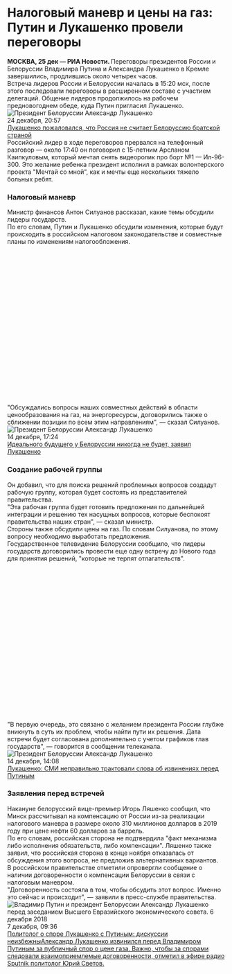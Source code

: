 Налоговый маневр и цены на газ: Путин и Лукашенко провели переговоры
====================================================================



<div class="article__body js-mediator-article mia-analytics" itemprop="articleBody"><div class="article__block" data-type="text"><div class="article__text"><strong> МОСКВА, 25 дек — РИА Новости. </strong>Переговоры президентов России и Белоруссии Владимира Путина и Александра Лукашенко в Кремле завершились, продлившись около четырех часов.</div></div><div class="article__block" data-type="text"><div class="article__text">Встреча лидеров России и Белоруссии началась в 15:20 мск, после этого последовали переговоры в расширенном составе с участием делегаций. Общение лидеров продолжилось на рабочем предновогоднем обеде, куда Путин пригласил Лукашенко.</div></div><div class="article__block" data-article="main-photo" data-type="article"><div class="article__article m-image"><div class="article__article-image"><source media="(min-width: 640px)" media-type="ar16x9" srcset="https://cdn21.img.ria.ru/images/154801/33/1548013349_0:448:2845:2048_600x0_80_0_0_5f879c6daaf59b9a1e113f05ccb29bf2.jpg"/><source media="(min-width: 480px)" media-type="ar4x3" srcset="https://cdn23.img.ria.ru/images/154801/33/1548013349_68:0:2799:2048_600x0_80_0_0_c23d1fe08bea9ca84f8632552abadc03.jpg"/><source media="(min-width: 0px)" media-type="ar1x1" srcset="https://cdn23.img.ria.ru/images/154801/33/1548013349_409:0:2457:2048_600x0_80_0_0_79d1dbeac8b2c5ad98a0ad057f7a3e23.jpg"/><img alt="Президент Белоруссии Александр Лукашенко " class="responsive_img" data-responsive0="https://cdn23.img.ria.ru/images/154801/33/1548013349_409:0:2457:2048_600x0_80_0_0_79d1dbeac8b2c5ad98a0ad057f7a3e23.jpg" data-responsive480="https://cdn23.img.ria.ru/images/154801/33/1548013349_68:0:2799:2048_600x0_80_0_0_c23d1fe08bea9ca84f8632552abadc03.jpg" data-responsive640="https://cdn21.img.ria.ru/images/154801/33/1548013349_0:448:2845:2048_600x0_80_0_0_5f879c6daaf59b9a1e113f05ccb29bf2.jpg" media-type="ar16x9" src="https://cdn21.img.ria.ru/images/154801/33/1548013349_0:448:2845:2048_600x0_80_0_0_5f879c6daaf59b9a1e113f05ccb29bf2.jpg" title="Президент Белоруссии Александр Лукашенко "/></div><div class="article__article-info" data-type="article"><span class="elem-info"><span class="elem-info__date">24 декабря, 20:57</span><span class="elem-info__share"><span class="share m-light" data-title="Лукашенко пожаловался, что Россия не считает Белоруссию братской страной" data-url="https://ria.ru/20181224/1548613671.html"></span></span></span></div><a class="article__article-link" href="/20181224/1548613671.html"><span class="article__article-desc"><span class="article__article-title">Лукашенко пожаловался, что Россия не считает Белоруссию братской страной</span><span class="article__article-announce"></span></span></a></div></div><div class="article__block" data-type="text"><div class="article__text">Российский лидер в ходе переговоров прервался на телефонный разговор — около 17:40 он поговорил с 15-летним Арсланом Каипкуловым, который мечтал снять видеоролик про борт №1 — Ил-96-300. Это желание ребенка президент исполнил в рамках волонтерского проекта "Мечтай со мной", как и мечты еще нескольких тяжело больных ребят.</div></div><div class="article__block" data-type="h3"><h3>Налоговый маневр</h3></div><div class="article__block" data-type="text"><div class="article__text">Министр финансов Антон Силуанов рассказал, какие темы обсудили лидеры государств.</div></div><div class="article__block" data-position="1" data-type="banner"><div class="banner m-article-body m-article-mobile banner__1251" data-bpos="1251" id="banner_pos_1251"><div class="banner__content" data-changed-id="adfox_mobile_body_1part_1548702109">
<div id="adfox_mobile_body_1part_1548702109"></div>
</div></div></div><div class="article__block" data-type="text"><div class="article__text">По его словам, Путин и Лукашенко обсудили изменения, которые будут происходить в российском налоговом законодательстве и совместные планы по изменениям налогообложения.</div></div><div class="article__block" data-type="quote"><div class="article__quote"><div class="article__quote-bg"><div class="article__quote-bg-desk"><svg class="svg-graphic" fill="none" height="269" viewbox="0 0 138 269" width="138" xmlns="http://www.w3.org/2000/svg"></svg></div><div class="article__quote-bg-mob"><svg class="svg-graphic" fill="none" height="97" viewbox="0 0 254 97" width="254" xmlns="http://www.w3.org/2000/svg"></svg></div></div><div class="article__quote-text m-small">"Обсуждались вопросы наших совместных действий в области ценообразования на газ, на энергоресурсы, договорились также о сближении позиции по всем этим направлениям", — сказал Силуанов.</div><div class="article__quote-share"><span class="share" data-title='"Обсуждались вопросы наших совместных действий в области ценообразования на газ, на энергоресурсы, договорились также о сближении позиции по всем этим направлениям", — сказал Силуанов.' data-url="https://ria.ru/20181225/1548702109.html"></span></div></div></div><div class="article__block" data-article="main-photo" data-type="article"><div class="article__article m-image"><div class="article__article-image"><source media="(min-width: 640px)" media-type="ar16x9" srcset="https://cdn25.img.ria.ru/images/152908/87/1529088712_0:0:3074:1729_600x0_80_0_0_5c14a45527509e0d43f7c7a79e688e15.jpg"/><source media="(min-width: 480px)" media-type="ar4x3" srcset="https://cdn21.img.ria.ru/images/152908/87/1529088712_0:0:2732:2048_600x0_80_0_0_e4e4eed94e2f49c899597966ec8fdf07.jpg"/><source media="(min-width: 0px)" media-type="ar1x1" srcset="https://cdn23.img.ria.ru/images/152908/87/1529088712_107:0:2155:2048_600x0_80_0_0_656ddd69616973c98a0503b07da3d9ee.jpg"/><img alt="Президент Белоруссии Александр Лукашенко" class="responsive_img" data-responsive0="https://cdn23.img.ria.ru/images/152908/87/1529088712_107:0:2155:2048_600x0_80_0_0_656ddd69616973c98a0503b07da3d9ee.jpg" data-responsive480="https://cdn21.img.ria.ru/images/152908/87/1529088712_0:0:2732:2048_600x0_80_0_0_e4e4eed94e2f49c899597966ec8fdf07.jpg" data-responsive640="https://cdn25.img.ria.ru/images/152908/87/1529088712_0:0:3074:1729_600x0_80_0_0_5c14a45527509e0d43f7c7a79e688e15.jpg" media-type="ar16x9" src="https://cdn25.img.ria.ru/images/152908/87/1529088712_0:0:3074:1729_600x0_80_0_0_5c14a45527509e0d43f7c7a79e688e15.jpg" title="Президент Белоруссии Александр Лукашенко"/></div><div class="article__article-info" data-type="article"><span class="elem-info"><span class="elem-info__date">14 декабря, 17:24</span><span class="elem-info__share"><span class="share m-light" data-title="Идеального будущего у Белоруссии никогда не будет, заявил Лукашенко" data-url="https://ria.ru/20181214/1548006593.html"></span></span></span></div><a class="article__article-link" href="/20181214/1548006593.html"><span class="article__article-desc"><span class="article__article-title">Идеального будущего у Белоруссии никогда не будет, заявил Лукашенко</span><span class="article__article-announce"></span></span></a></div></div><div class="article__block" data-type="h3"><h3>Создание рабочей группы</h3></div><div class="article__block" data-type="text"><div class="article__text">Он добавил, что для поиска решений проблемных вопросов создадут рабочую группу, которая будет состоять из представителей правительства.</div></div><div class="article__block" data-position="2" data-type="banner"><div class="banner m-article-body m-article-mobile banner__1252" data-bpos="1252" id="banner_pos_1252"><div class="banner__content" data-changed-id="adfox_mobile_body_2part_1548702109">
<div id="adfox_mobile_body_2part_1548702109"></div>
</div></div></div><div class="article__block" data-type="text"><div class="article__text">"Эта рабочая группа будет готовить предложения по дальнейшей интеграции и решению тех насущных вопросов, которые беспокоят правительства наших стран", — сказал министр.</div></div><div class="article__block" data-type="text"><div class="article__text">Стороны также обсудили цены на газ. По словам Силуанова, по этому вопросу необходимо выработать предложения.</div></div><div class="article__block" data-type="text"><div class="article__text">Государственное телевидение Белоруссии сообщило, что лидеры государств договорились провести еще одну встречу до Нового года для принятия решений, "которые не терпят отлагательств".</div></div><div class="article__block" data-type="quote"><div class="article__quote"><div class="article__quote-bg"><div class="article__quote-bg-desk"><svg class="svg-graphic" fill="none" height="269" viewbox="0 0 138 269" width="138" xmlns="http://www.w3.org/2000/svg"></svg></div><div class="article__quote-bg-mob"><svg class="svg-graphic" fill="none" height="97" viewbox="0 0 254 97" width="254" xmlns="http://www.w3.org/2000/svg"></svg></div></div><div class="article__quote-text m-small">"В первую очередь, это связано с желанием президента России глубже вникнуть в суть их проблем, чтобы найти пути их решения. Дата встречи будет согласована дополнительно с учетом графиков глав государств", — говорится в сообщении телеканала.</div><div class="article__quote-share"><span class="share" data-title='"В первую очередь, это связано с желанием президента России глубже вникнуть в суть их проблем, чтобы найти пути их решения. Дата встречи будет согласована дополнительно с учетом графиков глав государств", — говорится в сообщении телеканала.' data-url="https://ria.ru/20181225/1548702109.html"></span></div></div></div><div class="article__block" data-article="main-photo" data-type="article"><div class="article__article m-image"><div class="article__article-image"><source media="(min-width: 640px)" media-type="ar16x9" srcset="https://cdn25.img.ria.ru/images/153211/90/1532119020_0:0:2924:1645_600x0_80_0_0_02ba7d660ef780d5336736abd7c77b90.jpg"/><source media="(min-width: 480px)" media-type="ar4x3" srcset="https://cdn25.img.ria.ru/images/153211/90/1532119020_193:0:2924:2048_600x0_80_0_0_05f009571053909022932a9f75164e00.jpg"/><source media="(min-width: 0px)" media-type="ar1x1" srcset="https://cdn21.img.ria.ru/images/153211/90/1532119020_633:0:2681:2048_600x0_80_0_0_6c1086453257d97d492b8f7dbbcbf737.jpg"/><img alt="Президент Белоруссии Александр Лукашенко " class="responsive_img" data-responsive0="https://cdn21.img.ria.ru/images/153211/90/1532119020_633:0:2681:2048_600x0_80_0_0_6c1086453257d97d492b8f7dbbcbf737.jpg" data-responsive480="https://cdn25.img.ria.ru/images/153211/90/1532119020_193:0:2924:2048_600x0_80_0_0_05f009571053909022932a9f75164e00.jpg" data-responsive640="https://cdn25.img.ria.ru/images/153211/90/1532119020_0:0:2924:1645_600x0_80_0_0_02ba7d660ef780d5336736abd7c77b90.jpg" media-type="ar16x9" src="https://cdn25.img.ria.ru/images/153211/90/1532119020_0:0:2924:1645_600x0_80_0_0_02ba7d660ef780d5336736abd7c77b90.jpg" title="Президент Белоруссии Александр Лукашенко "/></div><div class="article__article-info" data-type="article"><span class="elem-info"><span class="elem-info__date">14 декабря, 14:08</span><span class="elem-info__share"><span class="share m-light" data-title="Лукашенко: СМИ неправильно трактовали слова об извинениях перед Путиным" data-url="https://ria.ru/20181214/1547989466.html"></span></span></span></div><a class="article__article-link" href="/20181214/1547989466.html"><span class="article__article-desc"><span class="article__article-title">Лукашенко: СМИ неправильно трактовали слова об извинениях перед Путиным</span><span class="article__article-announce"></span></span></a></div></div><div class="article__block" data-type="h3"><h3>Заявления перед встречей</h3></div><div class="article__block" data-type="text"><div class="article__text">Накануне белорусский вице-премьер Игорь Ляшенко сообщил, что Минск рассчитывал на компенсацию от России из-за реализации налогового маневра в размере около 310 миллионов долларов в 2019 году при цене нефти 60 долларов за баррель.</div></div><div class="article__block" data-position="3" data-type="banner"><div class="banner m-article-body m-article-mobile banner__1253" data-bpos="1253" id="banner_pos_1253"><div class="banner__content" data-changed-id="adfox_mobile_body_3part_1548702109">
<div id="adfox_mobile_body_3part_1548702109"></div>
</div></div></div><div class="article__block" data-type="text"><div class="article__text">По его словам, российская сторона не подтвердила "факт механизма либо исполнения обязательств, либо компенсации". Ляшенко также заявил, что российская сторона в конце ноября отказалась от обсуждения этого вопроса, не предложив альтернативных вариантов.</div></div><div class="article__block" data-type="text"><div class="article__text">В российском правительстве отметили опровергли сообщение о наличии договоренности о компенсации Белоруссии в связи с налоговым маневром.</div></div><div class="article__block" data-type="text"><div class="article__text">"Договоренность состояла в том, чтобы обсудить этот вопрос. Именно это сейчас и происходит", — заявили в пресс-службе правительства.</div></div><div class="article__block" data-article="main-photo" data-type="article"><div class="article__article m-image"><div class="article__article-image"><source media="(min-width: 640px)" media-type="ar16x9" srcset="https://cdn21.img.ria.ru/images/154751/51/1547515118_0:0:2923:1644_600x0_80_0_0_ea82c0b3d28138cca4fd9d76775cf4fd.jpg"/><source media="(min-width: 480px)" media-type="ar4x3" srcset="https://cdn22.img.ria.ru/images/154751/51/1547515118_97:0:2828:2048_600x0_80_0_0_7f16052d5d42e7fbc36a158a83c48ee6.jpg"/><source media="(min-width: 0px)" media-type="ar1x1" srcset="https://cdn22.img.ria.ru/images/154751/51/1547515118_438:0:2486:2048_600x0_80_0_0_bc7bd6fdbe073cb5cb10b3d2432084d1.jpg"/><img alt="Владимир Путин и президент Белоруссии Александр Лукашенко перед заседанием Высшего Евразийского экономического совета. 6 декабря 2018" class="responsive_img" data-responsive0="https://cdn22.img.ria.ru/images/154751/51/1547515118_438:0:2486:2048_600x0_80_0_0_bc7bd6fdbe073cb5cb10b3d2432084d1.jpg" data-responsive480="https://cdn22.img.ria.ru/images/154751/51/1547515118_97:0:2828:2048_600x0_80_0_0_7f16052d5d42e7fbc36a158a83c48ee6.jpg" data-responsive640="https://cdn21.img.ria.ru/images/154751/51/1547515118_0:0:2923:1644_600x0_80_0_0_ea82c0b3d28138cca4fd9d76775cf4fd.jpg" media-type="ar16x9" src="https://cdn21.img.ria.ru/images/154751/51/1547515118_0:0:2923:1644_600x0_80_0_0_ea82c0b3d28138cca4fd9d76775cf4fd.jpg" title="Владимир Путин и президент Белоруссии Александр Лукашенко перед заседанием Высшего Евразийского экономического совета. 6 декабря 2018"/></div><div class="article__article-info" data-type="article"><span class="elem-info"><span class="elem-info__date">7 декабря, 09:36</span><span class="elem-info__share"><span class="share m-light" data-title="Политолог о споре Лукашенко с Путиным: дискуссии неизбежны" data-url="https://ria.ru/20181207/1547572880.html"></span></span></span></div><a class="article__article-link" href="/20181207/1547572880.html"><span class="article__article-desc"><span class="article__article-title">Политолог о споре Лукашенко с Путиным: дискуссии неизбежны</span><span class="article__article-announce">Александр Лукашенко извинился перед Владимиром Путиным за публичный спор о цене газа. Важно, чтобы за спорами следовали взаимоприемлемые договоренности, отметил в эфире радио Sputnik политолог Юрий Светов.</span></span></a></div></div></div>